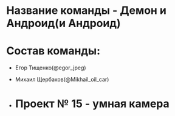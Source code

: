 # Название команды - Демон и Андроид(и Андроид)

# Состав команды: 
- Егор Тищенко(@egor_jpeg)
- Михаил Щербаков(@Mikhail_oil_car)

- # Проект № 15 - умная камера 
